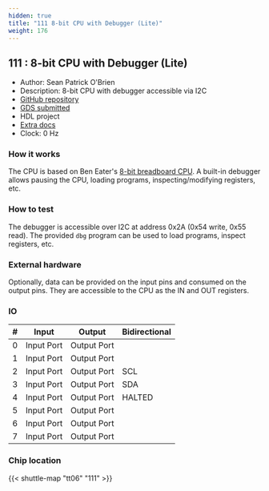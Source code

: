 ```yaml
---
hidden: true
title: "111 8-bit CPU with Debugger (Lite)"
weight: 176
---
```


## 111 : 8-bit CPU with Debugger (Lite)

* Author: Sean Patrick O'Brien
* Description: 8-bit CPU with debugger accessible via I2C
* [GitHub repository](https://github.com/obriensp/tt06-spo-be8)
* [GDS submitted](https://github.com/obriensp/tt06-spo-be8/actions/runs/8652503485)
* HDL project
* [Extra docs]()
* Clock: 0 Hz

### How it works

The CPU is based on Ben Eater's [8-bit breadboard CPU](https://eater.net/8bit). A built-in debugger allows pausing the CPU, loading programs, inspecting/modifying registers, etc.

### How to test

The debugger is accessible over I2C at address 0x2A (0x54 write, 0x55 read). The provided `dbg` program can be used to load programs, inspect registers, etc.

### External hardware

Optionally, data can be provided on the input pins and consumed on the output pins. They are accessible to the CPU as the IN and OUT registers.


### IO

| #             | Input    | Output   | Bidirectional   |
| ------------- | -------- | -------- | --------------- |
| 0 | Input Port  | Output Port  |         |
| 1 | Input Port  | Output Port  |         |
| 2 | Input Port  | Output Port  | SCL        |
| 3 | Input Port  | Output Port  | SDA        |
| 4 | Input Port  | Output Port  | HALTED        |
| 5 | Input Port  | Output Port  |         |
| 6 | Input Port  | Output Port  |         |
| 7 | Input Port  | Output Port  |         |


### Chip location

{{< shuttle-map "tt06" "111" >}}
